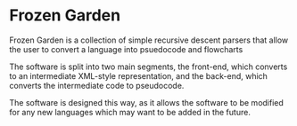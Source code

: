# Frozen Garden

Frozen Garden is a collection of simple recursive descent parsers that allow the user to convert a language into psuedocode and flowcharts

The software is split into two main segments, the front-end, which converts to an intermediate XML-style representation, and the back-end, which converts the intermediate code to pseudocode.

The software is designed this way, as it allows the software to be modified for any new languages which may want to be added in the future.
